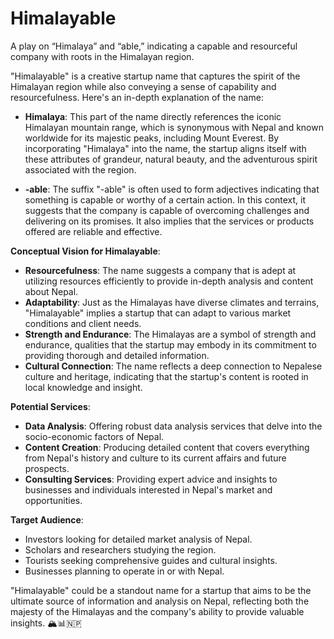 # Himalayable
A play on “Himalaya” and “able,” indicating a capable and resourceful company with roots in the Himalayan region.

"Himalayable" is a creative startup name that captures the spirit of the Himalayan region while also conveying a sense of capability and resourcefulness. Here's an in-depth explanation of the name:

- **Himalaya**: This part of the name directly references the iconic Himalayan mountain range, which is synonymous with Nepal and known worldwide for its majestic peaks, including Mount Everest. By incorporating "Himalaya" into the name, the startup aligns itself with these attributes of grandeur, natural beauty, and the adventurous spirit associated with the region.

- **-able**: The suffix "-able" is often used to form adjectives indicating that something is capable or worthy of a certain action. In this context, it suggests that the company is capable of overcoming challenges and delivering on its promises. It also implies that the services or products offered are reliable and effective.

**Conceptual Vision for Himalayable**:
- **Resourcefulness**: The name suggests a company that is adept at utilizing resources efficiently to provide in-depth analysis and content about Nepal.
- **Adaptability**: Just as the Himalayas have diverse climates and terrains, "Himalayable" implies a startup that can adapt to various market conditions and client needs.
- **Strength and Endurance**: The Himalayas are a symbol of strength and endurance, qualities that the startup may embody in its commitment to providing thorough and detailed information.
- **Cultural Connection**: The name reflects a deep connection to Nepalese culture and heritage, indicating that the startup's content is rooted in local knowledge and insight.

**Potential Services**:
- **Data Analysis**: Offering robust data analysis services that delve into the socio-economic factors of Nepal.
- **Content Creation**: Producing detailed content that covers everything from Nepal's history and culture to its current affairs and future prospects.
- **Consulting Services**: Providing expert advice and insights to businesses and individuals interested in Nepal's market and opportunities.

**Target Audience**:
- Investors looking for detailed market analysis of Nepal.
- Scholars and researchers studying the region.
- Tourists seeking comprehensive guides and cultural insights.
- Businesses planning to operate in or with Nepal.

"Himalayable" could be a standout name for a startup that aims to be the ultimate source of information and analysis on Nepal, reflecting both the majesty of the Himalayas and the company's ability to provide valuable insights. 🏔️📊🇳🇵
